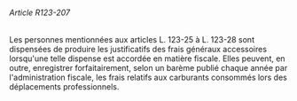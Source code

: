 ###### Article R123-207

Les personnes mentionnées aux articles L. 123-25 à L. 123-28 sont dispensées de produire les justificatifs des frais généraux accessoires lorsqu'une telle dispense est accordée en matière fiscale. Elles peuvent, en outre, enregistrer forfaitairement, selon un barème publié chaque année par l'administration fiscale, les frais relatifs aux carburants consommés lors des déplacements professionnels.

